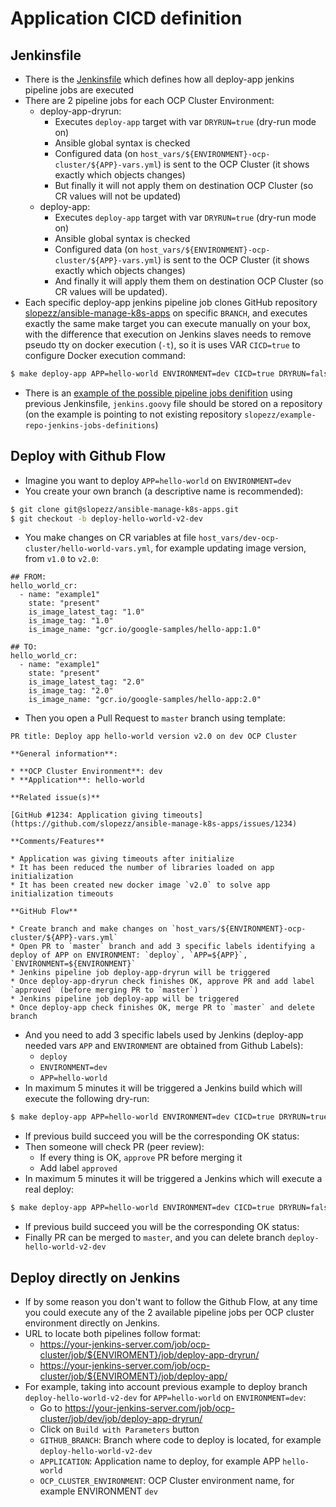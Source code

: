 # Application CICD definition

## Jenkinsfile

 * There is the [Jenkinsfile](Jenkinsfile) which defines how all deploy-app jenkins pipeline jobs are executed
 * There are 2 pipeline jobs for each OCP Cluster Environment:
    * deploy-app-dryrun:
        * Executes `deploy-app` target with var `DRYRUN=true` (dry-run mode on)
        * Ansible global syntax is checked
        * Configured data (on `host_vars/${ENVIRONMENT}-ocp-cluster/${APP}-vars.yml`) is sent to the OCP Cluster (it shows exactly which objects changes)
        * But finally it will not apply them on destination OCP Cluster (so CR values will not be updated)
    * deploy-app: 
        * Executes `deploy-app` target with var `DRYRUN=true` (dry-run mode on)
        * Ansible global syntax is checked
        * Configured data (on `host_vars/${ENVIRONMENT}-ocp-cluster/${APP}-vars.yml`) is sent to the OCP Cluster (it shows exactly which objects changes)
        * And finally it will apply them them on destination OCP Cluster (so CR values will be updated).
 * Each specific deploy-app jenkins pipeline job clones GitHub repository [slopezz/ansible-manage-k8s-apps](https://github.com/slopezz/ansible-manage-k8s-apps) on specific `BRANCH`, and executes exactly the same make target you can execute manually on your box, with the difference that execution on Jenkins slaves needs to remove pseudo tty on docker execution (`-t`), so it is uses VAR `CICD=true` to configure Docker execution command:
```bash
$ make deploy-app APP=hello-world ENVIRONMENT=dev CICD=true DRYRUN=false
```
 * There is an [example of the possible pipeline jobs denifition](example-pipeline-jobs-definition-jenkins.groovy) using previous Jenkinsfile, `jenkins.goovy` file should be stored on a repository (on the example is pointing to not existing repository `slopezz/example-repo-jenkins-jobs-definitions`)

## Deploy with Github Flow

* Imagine you want to deploy `APP=hello-world` on `ENVIRONMENT=dev`
* You create your own branch (a descriptive name is recommended):
```bash
$ git clone git@slopezz/ansible-manage-k8s-apps.git
$ git checkout -b deploy-hello-world-v2-dev
```
* You make changes on CR variables at file `host_vars/dev-ocp-cluster/hello-world-vars.yml`, for example updating image version, from `v1.0` to `v2.0`:
```
## FROM:
hello_world_cr:
  - name: "example1"
    state: "present"
    is_image_latest_tag: "1.0"
    is_image_tag: "1.0"
    is_image_name: "gcr.io/google-samples/hello-app:1.0"

## TO:
hello_world_cr:
  - name: "example1"
    state: "present"
    is_image_latest_tag: "2.0"
    is_image_tag: "2.0"
    is_image_name: "gcr.io/google-samples/hello-app:2.0"
```
* Then you open a Pull Request to `master` branch using template:
```
PR title: Deploy app hello-world version v2.0 on dev OCP Cluster

**General information**:

* **OCP Cluster Environment**: dev
* **Application**: hello-world

**Related issue(s)**

[GitHub #1234: Application giving timeouts](https://github.com/slopezz/ansible-manage-k8s-apps/issues/1234)

**Comments/Features**

* Application was giving timeouts after initialize
* It has been reduced the number of libraries loaded on app initialization
* It has been created new docker image `v2.0` to solve app initialization timeouts 

**GitHub Flow**

* Create branch and make changes on `host_vars/${ENVIRONMENT}-ocp-cluster/${APP}-vars.yml`
* Open PR to `master` branch and add 3 specific labels identifying a deploy of APP on ENVIRONMENT: `deploy`, `APP=${APP}`, `ENVIRONMENT=${ENVIRONMENT}`
* Jenkins pipeline job deploy-app-dryrun will be triggered
* Once deploy-app-dryrun check finishes OK, approve PR and add label `approved` (before merging PR to `master`)
* Jenkins pipeline job deploy-app will be triggered
* Once deploy-app check finishes OK, merge PR to `master` and delete branch
```
* And you need to add 3 specific labels used by Jenkins (deploy-app needed vars `APP` and `ENVIRONMENT` are obtained from Github Labels):
    * `deploy`
    * `ENVIRONMENT=dev`
    * `APP=hello-world`
* In maximum 5 minutes it will be triggered a Jenkins build which will execute the following dry-run:
```bash
$ make deploy-app APP=hello-world ENVIRONMENT=dev CICD=true DRYRUN=true 
```
* If previous build succeed you will be the corresponding OK status:
* Then someone will check PR (peer review):
    * If every thing is OK, `approve` PR before merging it
    * Add label `approved`
* In maximum 5 minutes it will be triggered a Jenkins which will execute a real deploy:
```bash
$ make deploy-app APP=hello-world ENVIRONMENT=dev CICD=true DRYRUN=false
```
* If previous build succeed you will be the corresponding OK status:
* Finally PR can be merged to `master`, and you can delete branch `deploy-hello-world-v2-dev`

## Deploy directly on Jenkins

* If by some reason you don't want to follow the Github Flow, at any time you could execute any of the 2 available pipeline jobs per OCP cluster environment directly on Jenkins.
* URL to locate both pipelines follow format:
    * https://your-jenkins-server.com/job/ocp-cluster/job/${ENVIROMENT}/job/deploy-app-dryrun/
    * https://your-jenkins-server.com/job/ocp-cluster/job/${ENVIROMENT}/job/deploy-app/
* For example, taking into account previous example to deploy branch `deploy-hello-world-v2-dev` for `APP=hello-world` on `ENVIRONMENT=dev`:
    * Go to https://your-jenkins-server.com/job/ocp-cluster/job/dev/job/deploy-app-dryrun/
    * Click on `Build with Parameters` button
    * `GITHUB_BRANCH`: Branch where code to deploy is located, for example `deploy-hello-world-v2-dev`
    * `APPLICATION`: Application name to deploy, for example APP `hello-world`
    * `OCP_CLUSTER_ENVIRONMENT`: OCP Cluster environment name, for example ENVIRONMENT `dev`
